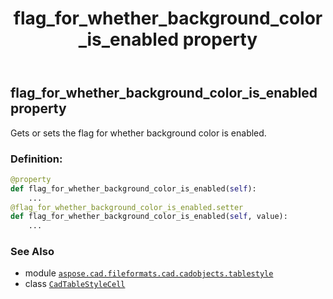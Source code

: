 ﻿---
title: flag_for_whether_background_color_is_enabled property
second_title: Aspose.CAD for Python via .NET API References
description: 
type: docs
weight: 160
url: /python-net/aspose.cad.fileformats.cad.cadobjects.tablestyle/cadtablestylecell/flag_for_whether_background_color_is_enabled/
is_root: false
---

## flag_for_whether_background_color_is_enabled property


Gets or sets the flag for whether background color is enabled.
### Definition:
```python
@property
def flag_for_whether_background_color_is_enabled(self):
    ...
@flag_for_whether_background_color_is_enabled.setter
def flag_for_whether_background_color_is_enabled(self, value):
    ...
```

### See Also
* module [`aspose.cad.fileformats.cad.cadobjects.tablestyle`](../../)
* class [`CadTableStyleCell`](/cad/python-net/aspose.cad.fileformats.cad.cadobjects.tablestyle/cadtablestylecell)
